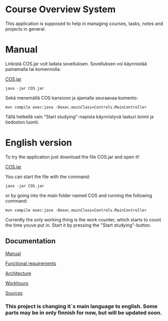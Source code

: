 # Course Overview System

This application is supposed to help in managing courses, tasks, notes and projects in general.

# Manual

Linkistä COS.jar voit ladata sovelluksen. Sovelluksen voi käynnistää painamalla tai komennolla:

[COS.jar](CourseOverviewSystem/COS/COS.jar)
```
java -jar COS.jar
``` 
Sekä menemällä COS kansioon ja ajamalla seuraavaa komento: 

```
mvn compile exec:java -Dexec.mainClass=Controls.MainController
```
Tällä hetkellä vain "Start studying"-napista käynnistyvä laskuri toimii ja tiedoston luonti. 
 
# English version 
To try the application just download the file COS.jar and open it!

[COS.jar](CourseOverviewSystem/COS/COS.jar)

You can start the file with the command:
```
java -jar COS.jar
``` 
or by going into the main folder named COS and running the following command:

```
mvn compile exec:java -Dexec.mainClass=Controls.MainController
```

Currently the only working thing is the work counter, which starts to count the time youve put in. Start it by pressing the "Start studying"-button.






## Documentation

[Manual](https://github.com/KirillosTY/Course-Overview-System/blob/933cf0dc6535f9578e584ccbd6ac1443b2881d93/Documentation/Manual.md)

[Functional requirements](Documentation/Vaatimusmäärittely.md)

[Architecture](https://github.com/KirillosTY/Course-Overview-System/blob/05d7623690ac84c01097ee8f81aee742d673a6e2/Documentation/Architecture.md)

[Workhours](Documentation/workhours.md)

[Sources](https://github.com/KirillosTY/Course-Overview-System/blob/31b5304e729e51ac6abdbc645ae2f2cb87f23967/Documentation/Sources.md)

### This project is changing it´s main language to english. Some parts may be in only finnish for now, but will be updated soon.
